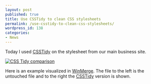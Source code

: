 ```yaml
---
layout: post
published: true
title: Use CSSTidy to clean CSS stylesheets
permalink: /use-csstidy-to-clean-css-stylesheets/
wordpress_id: 138
categories:
- News
---
```



Today I used <a href="http://csstidy.sourceforge.net/">CSSTidy</a> on the stylesheet from our main business site.

<a href='http://lh6.ggpht.com/-reYa2S1Su30/UVl8lLskKNI/AAAAAAAAFek/_SKCePrxfBc/csstidy.png'><img src='http://lh3.ggpht.com/-NBViX9M68jU/UVl8jtGPeAI/AAAAAAAAFeg/5EDD33rdnBs/thumb-csstidy.png' alt='CSS Tidy comparison ' /></a>

Here is an example visualized in <a href="http://winmerge.org/">WinMerge</a>. The file to the left is the untouched file and to the right the <a href="http://csstidy.sourceforge.net/">CSSTidy</a> version is shown.
